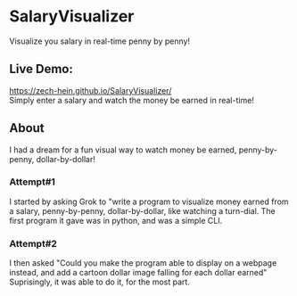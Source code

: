 # SalaryVisualizer
Visualize you salary in real-time penny by penny!

## Live Demo:
https://zech-hein.github.io/SalaryVisualizer/  
Simply enter a salary and watch the money be earned in real-time!

## About
I had a dream for a fun visual way to watch money be earned, penny-by-penny, dollar-by-dollar!

### Attempt#1 
I started by asking Grok to "write a program to visualize money earned from a salary, penny-by-penny, dollar-by-dollar, like watching a turn-dial.
The first program it gave was in python, and was a simple CLI.

### Attempt#2
I then asked "Could you make the program able to display on a webpage instead, and add a cartoon dollar image falling for each dollar earned"
Suprisingly, it was able to do it, for the most part.

